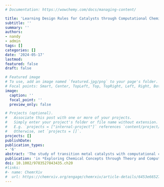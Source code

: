 ```yaml
---
# Documentation: https://wowchemy.com/docs/managing-content/

title: 'Learning Design Rules for Catalysts through Computational Chemistry and Machine Learning'
subtitle: ''
summary: ''
authors:
- nandy
- admin
tags: []
categories: []
date: '2024-05-17'
lastmod: 
featured: false
draft: false

# Featured image
# To use, add an image named `featured.jpg/png` to your page's folder.
# Focal points: Smart, Center, TopLeft, Top, TopRight, Left, Right, BottomLeft, Bottom, BottomRight.
image:
  caption: ''
  focal_point: ''
  preview_only: false

# Projects (optional).
#   Associate this post with one or more of your projects.
#   Simply enter your project's folder or file name without extension.
#   E.g. `projects = ["internal-project"]` references `content/project/deep-learning/index.md`.
#   Otherwise, set `projects = []`.
projects: []
publishDate: 
publication_types:
- '6'
abstract: 'The study of transition metal catalysts with computational chemistry is essential to identify reactive intermediates and mechanisms, advancing both understanding and design.  The combinatorial space arising from combinations of ligands, metals, oxidation states, and spin states mandates accelerated searches to design transition metal complexes with targeted properties. This chapter focuses on machine-learning accelerated inorganic discovery. First, we cover computational chemistry methodology and concepts that have led to more efficient traversal of transition-metal chemical space for catalysis. We demonstrate how computational catalysis coupled to machine learning makes it even faster to discover new catalysts. Next, we cover opportunities in harnessing experimental data sources and gaining insights by supplementing these data sources with computational modeling. Overall, this chapter highlights the related roles of computational catalysis, experimental data, machine learning, and optimization on improved materials design.'
publication: 'in *Exploring Chemical Concepts through Theory and Computation*, ed. Shubin Liu, p. 513–558 (2024)'
doi: 10.1002/9783527843435.ch20
#links:
#- name: ChemrXiv
#  url: https://chemrxiv.org/engage/chemrxiv/article-details/6453e66527fccdb3ea7f5bb0
---
```

